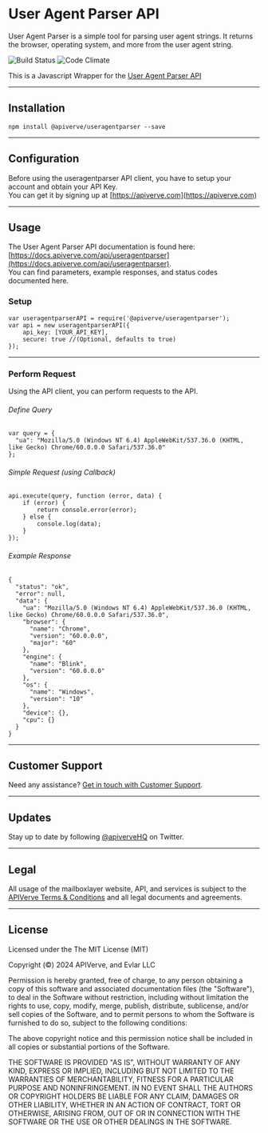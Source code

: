 User Agent Parser API
============

User Agent Parser is a simple tool for parsing user agent strings. It returns the browser, operating system, and more from the user agent string.

![Build Status](https://img.shields.io/badge/build-passing-green)
![Code Climate](https://img.shields.io/badge/maintainability-B-purple)

This is a Javascript Wrapper for the [User Agent Parser API](https://apiverve.com/marketplace/api/useragentparser)

---

## Installation
	npm install @apiverve/useragentparser --save

---

## Configuration

Before using the useragentparser API client, you have to setup your account and obtain your API Key.  
You can get it by signing up at [https://apiverve.com](https://apiverve.com)

---

## Usage

The User Agent Parser API documentation is found here: [https://docs.apiverve.com/api/useragentparser](https://docs.apiverve.com/api/useragentparser).  
You can find parameters, example responses, and status codes documented here.

### Setup

```
var useragentparserAPI = require('@apiverve/useragentparser');
var api = new useragentparserAPI({
    api_key: [YOUR_API_KEY],
    secure: true //(Optional, defaults to true)
});
```

---


### Perform Request
Using the API client, you can perform requests to the API.

###### Define Query

```
var query = {
  "ua": "Mozilla/5.0 (Windows NT 6.4) AppleWebKit/537.36.0 (KHTML, like Gecko) Chrome/60.0.0.0 Safari/537.36.0"
};
```

###### Simple Request (using Callback)

```
api.execute(query, function (error, data) {
    if (error) {
        return console.error(error);
    } else {
        console.log(data);
    }
});
```

###### Example Response

```
{
  "status": "ok",
  "error": null,
  "data": {
    "ua": "Mozilla/5.0 (Windows NT 6.4) AppleWebKit/537.36.0 (KHTML, like Gecko) Chrome/60.0.0.0 Safari/537.36.0",
    "browser": {
      "name": "Chrome",
      "version": "60.0.0.0",
      "major": "60"
    },
    "engine": {
      "name": "Blink",
      "version": "60.0.0.0"
    },
    "os": {
      "name": "Windows",
      "version": "10"
    },
    "device": {},
    "cpu": {}
  }
}
```

---

## Customer Support

Need any assistance? [Get in touch with Customer Support](https://apiverve.com/contact).

---

## Updates
Stay up to date by following [@apiverveHQ](https://twitter.com/apiverveHQ) on Twitter.

---

## Legal

All usage of the mailboxlayer website, API, and services is subject to the [APIVerve Terms & Conditions](https://apiverve.com/terms) and all legal documents and agreements.

---

## License
Licensed under the The MIT License (MIT)

Copyright (&copy;) 2024 APIVerve, and Evlar LLC

Permission is hereby granted, free of charge, to any person obtaining a copy of this software and associated documentation files (the "Software"), to deal in the Software without restriction, including without limitation the rights to use, copy, modify, merge, publish, distribute, sublicense, and/or sell copies of the Software, and to permit persons to whom the Software is furnished to do so, subject to the following conditions:

The above copyright notice and this permission notice shall be included in all copies or substantial portions of the Software.

THE SOFTWARE IS PROVIDED "AS IS", WITHOUT WARRANTY OF ANY KIND, EXPRESS OR IMPLIED, INCLUDING BUT NOT LIMITED TO THE WARRANTIES OF MERCHANTABILITY, FITNESS FOR A PARTICULAR PURPOSE AND NONINFRINGEMENT. IN NO EVENT SHALL THE AUTHORS OR COPYRIGHT HOLDERS BE LIABLE FOR ANY CLAIM, DAMAGES OR OTHER LIABILITY, WHETHER IN AN ACTION OF CONTRACT, TORT OR OTHERWISE, ARISING FROM, OUT OF OR IN CONNECTION WITH THE SOFTWARE OR THE USE OR OTHER DEALINGS IN THE SOFTWARE.